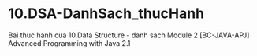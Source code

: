 # 10.DSA-DanhSach_thucHanh
Bai thuc hanh cua 10.Data Structure - danh sach
Module 2 [BC-JAVA-APJ] Advanced Programming with Java 2.1
